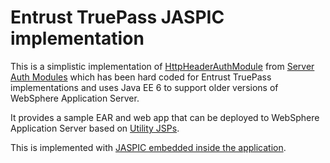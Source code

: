Entrust TruePass JASPIC implementation
======================================

This is a simplistic implementation of [HttpHeaderAuthModule](https://github.com/trajano/server-auth-modules/blob/master/src/main/java/net/trajano/auth/HttpHeaderAuthModule.java) from [Server Auth Modules](https://site.trajano.net/server-auth-modules/) which has been hard coded for Entrust TruePass implementations and uses Java EE 6 to support older versions of WebSphere Application Server.

It provides a sample EAR and web app that can be deployed to WebSphere Application Server based on [Utility JSPs](https://github.com/trajano/util).

This is implemented with [JASPIC embedded inside the application](https://trajano.net/2014/11/implementing-jaspic-in-the-application/).